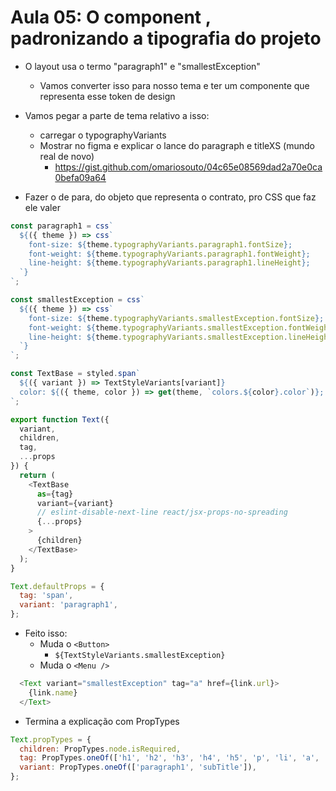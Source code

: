 # Aula 05: O component <Text />, padronizando a tipografia do projeto

- O layout usa o termo "paragraph1" e "smallestException"
  - Vamos converter isso para nosso tema e ter um componente que representa esse token de design

- Vamos pegar a parte de tema relativo a isso:
  - carregar o typographyVariants
  - Mostrar no figma e explicar o lance do paragraph e titleXS (mundo real de novo)
    - https://gist.github.com/omariosouto/04c65e08569dad2a70e0ca0befa09a64

- Fazer o de para, do objeto que representa o contrato, pro CSS que faz ele valer
```js
const paragraph1 = css`
  ${({ theme }) => css`
    font-size: ${theme.typographyVariants.paragraph1.fontSize};
    font-weight: ${theme.typographyVariants.paragraph1.fontWeight};
    line-height: ${theme.typographyVariants.paragraph1.lineHeight};
  `}
`;

const smallestException = css`
  ${({ theme }) => css`
    font-size: ${theme.typographyVariants.smallestException.fontSize};
    font-weight: ${theme.typographyVariants.smallestException.fontWeight};
    line-height: ${theme.typographyVariants.smallestException.lineHeight};
  `}
`;
```

```js
const TextBase = styled.span`
  ${({ variant }) => TextStyleVariants[variant]}
  color: ${({ theme, color }) => get(theme, `colors.${color}.color`)};
`;

export function Text({
  variant,
  children,
  tag,
  ...props
}) {
  return (
    <TextBase
      as={tag}
      variant={variant}
      // eslint-disable-next-line react/jsx-props-no-spreading
      {...props}
    >
      {children}
    </TextBase>
  );
}

Text.defaultProps = {
  tag: 'span',
  variant: 'paragraph1',
};
```

- Feito isso:
  - Muda o `<Button>`
     - `${TextStyleVariants.smallestException}`
  - Muda o `<Menu />`
```js
  <Text variant="smallestException" tag="a" href={link.url}>
    {link.name}
  </Text>
```

- Termina a explicação com PropTypes

```js
Text.propTypes = {
  children: PropTypes.node.isRequired,
  tag: PropTypes.oneOf(['h1', 'h2', 'h3', 'h4', 'h5', 'p', 'li', 'a', 'span']),
  variant: PropTypes.oneOf(['paragraph1', 'subTitle']),
};
```
